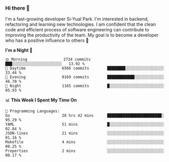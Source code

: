### Hi there 👋


I'm a fast-growing developer Si-Yual Park. I'm interested in backend, refactoring and learning new technologies. I am confident that the clean code and efficient process of software engineering can contribute to improving the productivity of the team. My goal is to become a developer who has a positive influence to others 🔭

<!--START_SECTION:waka-->
**I'm a Night 🦉** 

```text
🌞 Morning                2734 commits        ███░░░░░░░░░░░░░░░░░░░░░░   13.92 % 
🌆 Daytime                6566 commits        ████████░░░░░░░░░░░░░░░░░   33.44 % 
🌃 Evening                9169 commits        ████████████░░░░░░░░░░░░░   46.70 % 
🌙 Night                  1165 commits        █░░░░░░░░░░░░░░░░░░░░░░░░   05.93 % 
```


📊 **This Week I Spent My Time On** 

```text
💬 Programming Languages: 
Go                       28 hrs 42 mins      ████████████████████████░   95.29 % 
YAML                     51 mins             █░░░░░░░░░░░░░░░░░░░░░░░░   02.84 % 
JSON-lines               21 mins             ░░░░░░░░░░░░░░░░░░░░░░░░░   01.16 % 
Makefile                 4 mins              ░░░░░░░░░░░░░░░░░░░░░░░░░   00.25 % 
Properties               2 mins              ░░░░░░░░░░░░░░░░░░░░░░░░░   00.17 % 
```


<!--END_SECTION:waka-->

